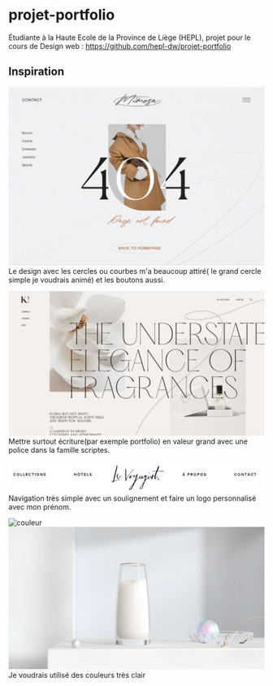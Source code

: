 # projet-portfolio
Étudiante à la Haute Ecole de la Province de Liège (HEPL), projet pour le cours de Design web : https://github.com/hepl-dw/projet-portfolio

## Inspiration 
![inspiration_site](./images/Design1.JPG)
Le design avec les cercles ou courbes m'a beaucoup attiré( le grand cercle simple je voudrais animé) et les boutons aussi. 

![inspiration_site](./images/Design2.JPG)
Mettre surtout écriture(par exemple portfolio) en valeur grand avec une police dans la famille scriptes.

![menu](./images/menu.JPG)
Navigation très simple avec un soulignement et faire un logo personnalisé avec mon prénom.

![couleur](./images/Palette_de_couleur.JPG)
![couleur](./images/Photo2.JPG) 
Je voudrais utilisé des couleurs très clair
